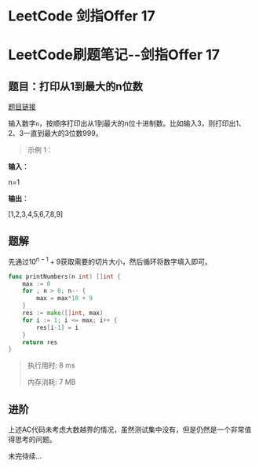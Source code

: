 # LeetCode 剑指Offer 17

<!--more-->

# LeetCode刷题笔记--剑指Offer 17

## 题目：打印从1到最大的n位数

[题目链接](https://leetcode-cn.com/problems/da-yin-cong-1dao-zui-da-de-nwei-shu-lcof/)

输入数字`n`，按顺序打印出从1到最大的n位十进制数。比如输入3，则打印出1、2、3一直到最大的3位数999。

> 示例 1：

**输入**：

n=1

**输出**：

[1,2,3,4,5,6,7,8,9]

## 题解

先通过$10^{n-1}+9$获取需要的切片大小，然后循环将数字填入即可。

```go
func printNumbers(n int) []int {
	max := 0
	for ; n > 0; n-- {
		max = max*10 + 9
	}
	res := make([]int, max)
	for i := 1; i <= max; i++ {
		res[i-1] = i
	}
	return res
}
```

> 执行用时: 8 ms
>
> 内存消耗: 7 MB

## 进阶

上述AC代码未考虑大数越界的情况，虽然测试集中没有，但是仍然是一个非常值得思考的问题。

未完待续...
